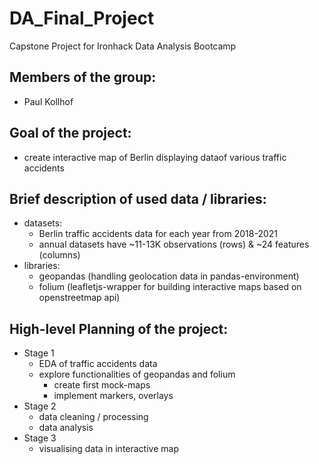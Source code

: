 # DA_Final_Project
Capstone Project for Ironhack Data Analysis Bootcamp

## Members of the group:
- Paul Kollhof

## Goal of the project:
- create interactive map of Berlin displaying dataof various traffic accidents

## Brief description of used data / libraries:
- datasets: 
	- Berlin traffic accidents data for each year from 2018-2021
	- annual datasets have ~11-13K observations (rows) & ~24 features (columns)
- libraries:
	- geopandas (handling geolocation data in pandas-environment)
	- folium (leafletjs-wrapper for building interactive maps based on openstreetmap api)

## High-level Planning of the project:
- Stage 1
	- EDA of traffic accidents data
	- explore functionalities of geopandas and folium
		- create first mock-maps
		- implement markers, overlays
- Stage 2
	- data cleaning / processing
	- data analysis
- Stage 3
	- visualising data in interactive map
